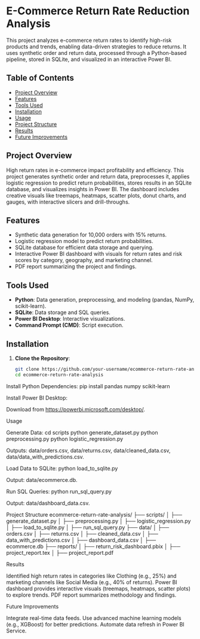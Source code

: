 # E-Commerce Return Rate Reduction Analysis

This project analyzes e-commerce return rates to identify high-risk products and trends, enabling data-driven strategies to reduce returns. It uses synthetic order and return data, processed through a Python-based pipeline, stored in SQLite, and visualized in an interactive Power BI.

## Table of Contents
- [Project Overview](#project-overview)
- [Features](#features)
- [Tools Used](#tools-used)
- [Installation](#installation)
- [Usage](#usage)
- [Project Structure](#project-structure)
- [Results](#results)
- [Future Improvements](#future-improvements)


## Project Overview
High return rates in e-commerce impact profitability and efficiency. This project generates synthetic order and return data, preprocesses it, applies logistic regression to predict return probabilities, stores results in an SQLite database, and visualizes insights in Power BI. The dashboard includes creative visuals like treemaps, heatmaps, scatter plots, donut charts, and gauges, with interactive slicers and drill-throughs.

## Features
- Synthetic data generation for 10,000 orders with 15% returns.
- Logistic regression model to predict return probabilities.
- SQLite database for efficient data storage and querying.
- Interactive Power BI dashboard with visuals for return rates and risk scores by category, geography, and marketing channel.
- PDF report summarizing the project and findings.

## Tools Used
- **Python**: Data generation, preprocessing, and modeling (pandas, NumPy, scikit-learn).
- **SQLite**: Data storage and SQL queries.
- **Power BI Desktop**: Interactive visualizations.
- **Command Prompt (CMD)**: Script execution.


## Installation
1. **Clone the Repository**:
   ```bash
   git clone https://github.com/your-username/ecommerce-return-rate-analysis.git
   cd ecommerce-return-rate-analysis


Install Python Dependencies:
pip install pandas numpy scikit-learn


Install Power BI Desktop:

Download from https://powerbi.microsoft.com/desktop/.


Usage

Generate Data:
cd scripts
python generate_dataset.py
python preprocessing.py
python logistic_regression.py

Outputs: data/orders.csv, data/returns.csv, data/cleaned_data.csv, data/data_with_predictions.csv.

Load Data to SQLite:
python load_to_sqlite.py

Output: data/ecommerce.db.

Run SQL Queries:
python run_sql_query.py

Output: data/dashboard_data.csv.

Project Structure
ecommerce-return-rate-analysis/
├── scripts/
│   ├── generate_dataset.py
│   ├── preprocessing.py
│   ├── logistic_regression.py
│   ├── load_to_sqlite.py
│   ├── run_sql_query.py
├── data/
│   ├── orders.csv
│   ├── returns.csv
│   ├── cleaned_data.csv
│   ├── data_with_predictions.csv
│   ├── dashboard_data.csv
│   ├── ecommerce.db
├── reports/
│   ├── return_risk_dashboard.pbix
│   ├── project_report.tex
│   ├── project_report.pdf

Results

Identified high return rates in categories like Clothing (e.g., 25%) and marketing channels like Social Media (e.g., 40% of returns).
Power BI dashboard provides interactive visuals (treemaps, heatmaps, scatter plots) to explore trends.
PDF report summarizes methodology and findings.

Future Improvements

Integrate real-time data feeds.
Use advanced machine learning models (e.g., XGBoost) for better predictions.
Automate data refresh in Power BI Service.

